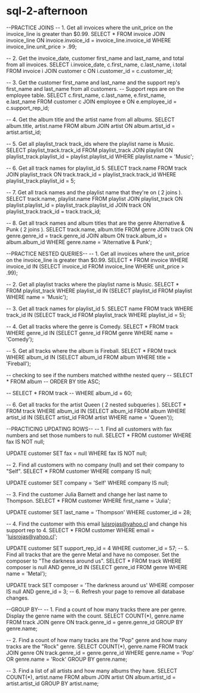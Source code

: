 # sql-2-afternoon

--PRACTICE JOINS
-- 1. Get all invoices where the unit_price on the invoice_line is greater than $0.99.
SELECT * FROM invoice
JOIN invoice_line ON invoice.invoice_id = invoice_line.invoice_id 
WHERE invoice_line.unit_price > .99;

-- 2. Get the invoice_date, customer first_name and last_name, and total from all invoices.
SELECT i.invoice_date, c.first_name, c.last_name, i.total 
FROM invoice i
JOIN customer c ON i.customer_id = c.customer_id;

-- 3. Get the customer first_name and last_name and the support rep's first_name and last_name from all customers.
-- Support reps are on the employee table.
SELECT c.first_name, c.last_name, e.first_name, e.last_name
FROM customer c
JOIN employee e ON e.employee_id = c.support_rep_id;

-- 4. Get the album title and the artist name from all albums.
SELECT album.title, artist.name
FROM album
JOIN artist ON album.artist_id = artist.artist_id;

-- 5. Get all playlist_track track_ids where the playlist name is Music.
SELECT playlist_track.track_id
FROM playlist_track
JOIN playlist ON playlist_track.playlist_id = playlist.playlist_id
WHERE playlist.name = 'Music';

-- 6. Get all track names for playlist_id 5.
SELECT track.name 
FROM track
JOIN playlist_track ON track.track_id = playlist_track.track_id
WHERE playlist_track.playlist_id = 5;

-- 7. Get all track names and the playlist name that they're on ( 2 joins ).
SELECT track.name, playlist.name
FROM playlist
JOIN playlist_track 
ON playlist.playlist_id = playlist_track.playlist_id
JOIN track
ON playlist_track.track_id = track.track_id;

-- 8. Get all track names and album titles that are the genre Alternative & Punk ( 2 joins ).
SELECT track.name, album.title
FROM genre
JOIN track
ON genre.genre_id = track.genre_id
JOIN album
ON track.album_id = album.album_id
WHERE genre.name = 'Alternative & Punk';


--PRACTICE NESTED QUERIES--
-- 1. Get all invoices where the unit_price on the invoice_line is greater than $0.99.
SELECT * 
FROM invoice
WHERE invoice_id IN 
(SELECT invoice_id FROM invoice_line WHERE unit_price > .99);

-- 2. Get all playlist tracks where the playlist name is Music.
SELECT * 
FROM playlist_track
WHERE playlist_id IN
(SELECT playlist_id FROM playlist WHERE name = 'Music');

-- 3. Get all track names for playlist_id 5.
SELECT name 
FROM track
WHERE track_id IN
(SELECT track_id FROM playlist_track WHERE playlist_id = 5);

-- 4. Get all tracks where the genre is Comedy.
SELECT * 
FROM track
WHERE genre_id IN
(SELECT genre_id FROM genre WHERE name = 'Comedy');

-- 5. Get all tracks where the album is Fireball.
SELECT *
FROM track
WHERE album_id IN
(SELECT album_id FROM album WHERE title = 'Fireball');

-- checking to see if the numbers matched withthe nested query
-- SELECT * FROM album
-- ORDER BY title ASC;

-- SELECT * FROM track
-- WHERE album_id = 60;

-- 6. Get all tracks for the artist Queen ( 2 nested subqueries ).
SELECT *
FROM track
WHERE album_id IN
(SELECT album_id FROM album WHERE artist_id IN
(SELECT artist_id FROM artist WHERE name = 'Queen'));

--PRACTICING UPDATING ROWS--
-- 1. Find all customers with fax numbers and set those numbers to null.
SELECT * FROM customer
WHERE fax IS NOT null;

UPDATE customer
SET fax = null
WHERE fax IS NOT null;

-- 2. Find all customers with no company (null) and set their company to "Self".
SELECT * FROM customer
WHERE company IS null;

UPDATE customer
SET company = 'Self'
WHERE company IS null;

-- 3. Find the customer Julia Barnett and change her last name to Thompson.
SELECT * FROM customer
WHERE first_name = 'Julia';

UPDATE customer
SET last_name = 'Thompson'
WHERE customer_id = 28;

-- 4. Find the customer with this email luisrojas@yahoo.cl and change his support rep to 4.
SELECT * FROM customer
WHERE email = 'luisrojas@yahoo.cl';

UPDATE customer
SET support_rep_id = 4
WHERE customer_id = 57;
-- 5. Find all tracks that are the genre Metal and have no composer. Set the composer to "The darkness around us".
SELECT * 
FROM track
WHERE composer is null 
AND genre_id IN
(SELECT genre_id FROM genre WHERE name = 'Metal');

UPDATE track
SET composer = 'The darkness around us'
WHERE composer IS null AND genre_id = 3;
-- 6. Refresh your page to remove all database changes.

--GROUP BY--
-- 1. Find a count of how many tracks there are per genre. Display the genre name with the count.
SELECT COUNT(*), genre.name 
FROM track
JOIN genre ON track.genre_id = genre.genre_id
GROUP BY genre.name;

-- 2. Find a count of how many tracks are the "Pop" genre and how many tracks are the "Rock" genre.
SELECT COUNT(*), genre.name 
FROM track
JOIN genre ON track.genre_id = genre.genre_id
WHERE genre.name = 'Pop'
OR genre.name = 'Rock'
GROUP BY genre.name;

-- 3. Find a list of all artists and how many albums they have.
SELECT COUNT(*), artist.name 
FROM album
JOIN artist ON album.artist_id = artist.artist_id
GROUP BY artist.name;


